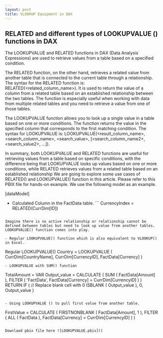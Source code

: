 ```yaml
---
layout: post
title: VLOOKUP Equipment in DAX
---
```


## **RELATED and different types of LOOKUPVALUE () functions in DAX**

The LOOKUPVALUE and RELATED functions in DAX (Data Analysis Expressions) are used to retrieve values from a table based on a specified condition.

The RELATED function, on the other hand, retrieves a related value from another table that is connected to the current table through a relationship. The syntax for the RELATED function is: RELATED(<related_column_name>). It is used to return the value of a column from a related table based on an established relationship between the two tables. The function is especially useful when working with data from multiple related tables and you need to retrieve a value from one of those tables.

The LOOKUPVALUE function allows you to look up a single value in a table based on one or more conditions. The function returns the value in the specified column that corresponds to the first matching condition. The syntax for LOOKUPVALUE is: LOOKUPVALUE(<result_column_name>, <search_column_name>, <search_value>, [<search_column_name2>, <search_value2>, ...]).

In summary, both LOOKUPVALUE and RELATED functions are useful for retrieving values from a table based on specific conditions, with the difference being that LOOKUPVALUE looks up values based on one or more conditions, while RELATED retrieves values from a related table based on an established relationship
We are going to explore some use cases of RELATED() and LOOKUPVALUE() function in this article. 
Please refer to this PBIX file for hands-on example.
We use the following model as an example.

[dataModel]

- Calculated Column in the FactData table. 
                   ```
                    CurrencyIndex = RELATED(CurrDim[ID])
```

Imagine there is no active relationship or relationship cannot be defined between tables but need to look up value from another tables. LOOKUPVALUE() function comes into play. 

- Regular LOOKUPVALUE() function which is also equivalent to VLOOKUP() in Excel.
```
Regular LOOKUPVALUE() 
Country =
LOOKUPVALUE (
    CurrDim[CountryName],
    CurrDim[CurrencyID], FactData[Currency]
)
```
- LOOKUPVALUE with SUM() function 
```
TotalAmount = 
VAR Output_value =
    CALCULATE (
        SUM ( FactData[Amount] ),
        FILTER (
            'FactData',
            FactData[Currency] = CurrDim[CurrencyID]
        )
    )
RETURN
    IF (
// Replace blank cell with 0
        ISBLANK ( Output_value ),
        0,
        Output_value
    )
```

- Using LOOKUPVALUE () to pull first value from another table.
```
FirstValue =
CALCULATE (
    FIRSTNONBLANK (
        FactData[Amount],
        1
    ),
    FILTER (
        ALL ( FactData ),
        FactData[Currency] = CurrDim[CurrencyID]
    )
)
```

Downlaod pbix file here ![LOOKUPVALUE.pbix]()
